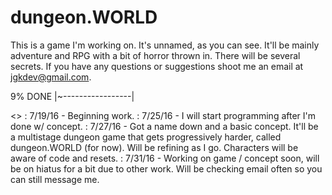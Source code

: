 # dungeon.WORLD
This is a game I'm working on. It's unnamed, as you can see. It'll be mainly adventure and RPG with a bit of horror thrown in. There will be several secrets. If you have any questions or suggestions shoot me an email at jgkdev@gmail.com.

9% DONE
|~-----------------|

<<UPDATE LOG>>
: 7/19/16 - Beginning work.
: 7/25/16 - I will start programming after I'm done w/ concept. 
: 7/27/16 - Got a name down and a basic concept. It'll be a multistage dungeon game that gets progressively harder, called dungeon.WORLD (for now). Will be refining as I go. Characters will be aware of code and resets.
: 7/31/16 - Working on game / concept soon, will be on hiatus for a bit due to other work. Will be checking email often so you can still message me.
